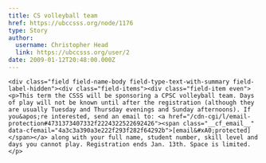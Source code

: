 ```yaml
---
title: CS volleyball team 
href: https://ubccsss.org/node/1176
type: Story
author:
  username: Christopher Head
  link: https://ubccsss.org/user/2
date: 2009-01-12T20:48:00.000Z
---
```



    <div class="field field-name-body field-type-text-with-summary field-label-hidden"><div class="field-items"><div class="field-item even"><p>This term the CSSS will be sponsoring a CPSC volleyball team. Days of play will not be known until after the registration (although they are usually Tuesday and Thursday evenings and Sunday afternoons). If you&apos;re interested, send an email to: <a href="/cdn-cgi/l/email-protection#4731373407332f2224322522692426"><span class="__cf_email__" data-cfemail="4a3c3a390a3e222f293f282f64292b">[email&#xA0;protected]</span></a> along with your full name, student number, skill level and days you cannot play. Registration ends Jan. 13th. Space is limited.</p>
</div></div></div>    <footer>
          </footer>
    